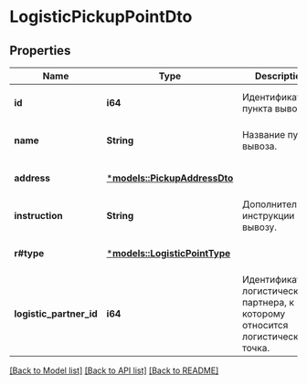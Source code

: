 # LogisticPickupPointDto

## Properties
Name | Type | Description | Notes
------------ | ------------- | ------------- | -------------
**id** | **i64** | Идентификатор пункта вывоза. | [optional] [default to None]
**name** | **String** | Название пункта вывоза. | [optional] [default to None]
**address** | [***models::PickupAddressDto**](PickupAddressDTO.md) |  | [optional] [default to None]
**instruction** | **String** | Дополнительные инструкции к вывозу. | [optional] [default to None]
**r#type** | [***models::LogisticPointType**](LogisticPointType.md) |  | [optional] [default to None]
**logistic_partner_id** | **i64** | Идентификатор логистического партнера, к которому относится логистическая точка. | [optional] [default to None]

[[Back to Model list]](../README.md#documentation-for-models) [[Back to API list]](../README.md#documentation-for-api-endpoints) [[Back to README]](../README.md)


